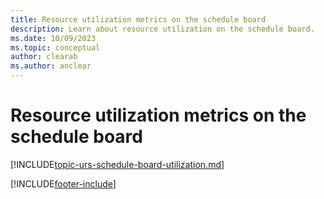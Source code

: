 ```yaml
---
title: Resource utilization metrics on the schedule board
description: Learn about resource utilization on the schedule board.
ms.date: 10/09/2023
ms.topic: conceptual
author: clearab
ms.author: anclear
---
```


# Resource utilization metrics on the schedule board

[!INCLUDE[topic-urs-schedule-board-utilization.md](../shared/urs/schedule-board-utilization.md)]

[!INCLUDE[footer-include](../includes/footer-banner.md)]
